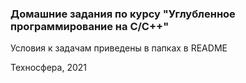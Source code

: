 
### Домашние задания по курсу "Углубленное программирование на C/C++" 
Условия к задачам приведены в папках в README

Техносфера, 2021

